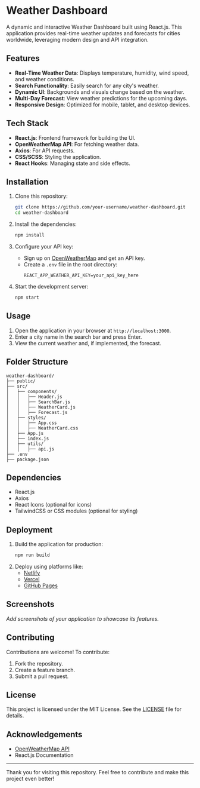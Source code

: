 # Weather Dashboard

A dynamic and interactive Weather Dashboard built using React.js. This application provides real-time weather updates and forecasts for cities worldwide, leveraging modern design and API integration.

## Features

- **Real-Time Weather Data**: Displays temperature, humidity, wind speed, and weather conditions.
- **Search Functionality**: Easily search for any city's weather.
- **Dynamic UI**: Backgrounds and visuals change based on the weather.
- **Multi-Day Forecast**: View weather predictions for the upcoming days.
- **Responsive Design**: Optimized for mobile, tablet, and desktop devices.

## Tech Stack

- **React.js**: Frontend framework for building the UI.
- **OpenWeatherMap API**: For fetching weather data.
- **Axios**: For API requests.
- **CSS/SCSS**: Styling the application.
- **React Hooks**: Managing state and side effects.

## Installation

1. Clone this repository:
   ```bash
   git clone https://github.com/your-username/weather-dashboard.git
   cd weather-dashboard
   ```

2. Install the dependencies:
   ```bash
   npm install
   ```

3. Configure your API key:
   - Sign up on [OpenWeatherMap](https://openweathermap.org/api) and get an API key.
   - Create a `.env` file in the root directory:
     ```env
     REACT_APP_WEATHER_API_KEY=your_api_key_here
     ```

4. Start the development server:
   ```bash
   npm start
   ```

## Usage

1. Open the application in your browser at `http://localhost:3000`.
2. Enter a city name in the search bar and press Enter.
3. View the current weather and, if implemented, the forecast.

## Folder Structure

```
weather-dashboard/
├── public/
├── src/
│   ├── components/
│   │   ├── Header.js
│   │   ├── SearchBar.js
│   │   ├── WeatherCard.js
│   │   ├── Forecast.js
│   ├── styles/
│   │   ├── App.css
│   │   ├── WeatherCard.css
│   ├── App.js
│   ├── index.js
│   ├── utils/
│   │   ├── api.js
├── .env
├── package.json
```

## Dependencies

- React.js
- Axios
- React Icons (optional for icons)
- TailwindCSS or CSS modules (optional for styling)

## Deployment

1. Build the application for production:
   ```bash
   npm run build
   ```
2. Deploy using platforms like:
   - [Netlify](https://www.netlify.com/)
   - [Vercel](https://vercel.com/)
   - [GitHub Pages](https://pages.github.com/)

## Screenshots

_Add screenshots of your application to showcase its features._

## Contributing

Contributions are welcome! To contribute:
1. Fork the repository.
2. Create a feature branch.
3. Submit a pull request.

## License

This project is licensed under the MIT License. See the [LICENSE](LICENSE) file for details.

## Acknowledgements

- [OpenWeatherMap API](https://openweathermap.org/api)
- React.js Documentation

---

Thank you for visiting this repository. Feel free to contribute and make this project even better!
